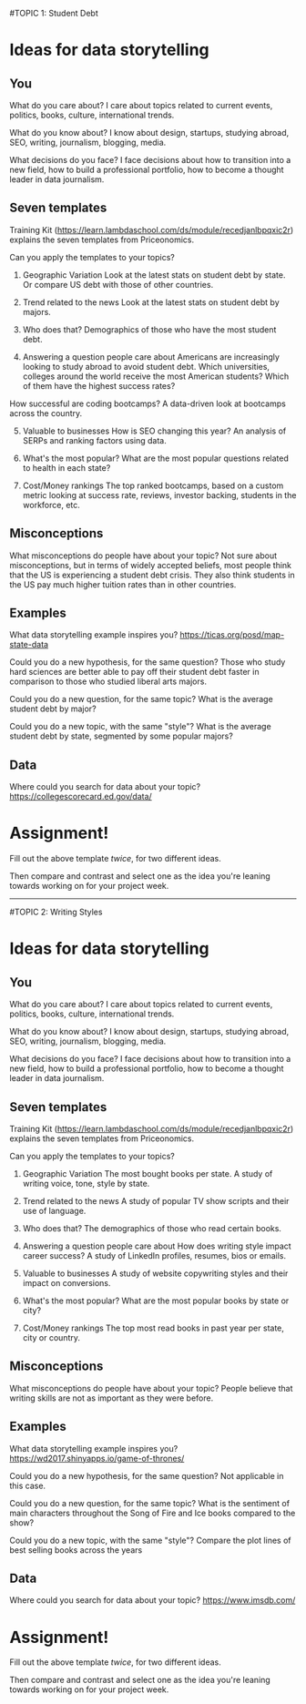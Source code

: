 #TOPIC 1: Student Debt

# Ideas for data storytelling

## You

What do you care about?
I care about topics related to current events, politics, books, culture, international trends.

What do you know about?
I know about design, startups, studying abroad, SEO, writing, journalism, blogging, media.

What decisions do you face?
I face decisions about how to transition into a new field, how to build a professional portfolio, how to become a thought leader in data journalism.

## Seven templates

Training Kit (https://learn.lambdaschool.com/ds/module/recedjanlbpqxic2r) explains the seven templates from Priceonomics.

Can you apply the templates to your topics? 

1. Geographic Variation
Look at the latest stats on student debt by state. Or compare US debt with those of other countries.

2. Trend related to the news
Look at the latest stats on student debt by majors.

3. Who does that?
Demographics of those who have the most student debt. 

4. Answering a question people care about
Americans are increasingly looking to study abroad to avoid student debt. Which universities, colleges around the world receive the most American students? Which of them have the highest success rates?

How successful are coding bootcamps? A data-driven look at bootcamps across the country.

5. Valuable to businesses
How is SEO changing this year? An analysis of SERPs and ranking factors using data.

6. What's the most popular?
What are the most popular questions related to health in each state?

7. Cost/Money rankings
The top ranked bootcamps, based on a custom metric looking at success rate, reviews, investor backing, students in the workforce, etc.


## Misconceptions

What misconceptions do people have about your topic?
Not sure about misconceptions, but in terms of widely accepted beliefs, most people think that the US is experiencing a student debt crisis. They also think students in the US pay much higher tuition rates than in other countries.

## Examples

What data storytelling example inspires you?
https://ticas.org/posd/map-state-data

Could you do a new hypothesis, for the same question?
Those who study hard sciences are better able to pay off their student debt faster in comparison to those who studied liberal arts majors.

Could you do a new question, for the same topic?
What is the average student debt by major?

Could you do a new topic, with the same "style"?
What is the average student debt by state, segmented by some popular majors?

## Data

Where could you search for data about your topic?
https://collegescorecard.ed.gov/data/

# Assignment!

Fill out the above template *twice*, for two different ideas.

Then compare and contrast and select one as the idea you're leaning towards
working on for your project week.

-----------------------------

#TOPIC 2: Writing Styles

# Ideas for data storytelling

## You

What do you care about?
I care about topics related to current events, politics, books, culture, international trends.

What do you know about?
I know about design, startups, studying abroad, SEO, writing, journalism, blogging, media.

What decisions do you face?
I face decisions about how to transition into a new field, how to build a professional portfolio, how to become a thought leader in data journalism.

## Seven templates

Training Kit (https://learn.lambdaschool.com/ds/module/recedjanlbpqxic2r) explains the seven templates from Priceonomics.

Can you apply the templates to your topics? 

1. Geographic Variation
The most bought books per state. A study of writing voice, tone, style by state.

2. Trend related to the news
A study of popular TV show scripts and their use of language.

3. Who does that?
The demographics of those who read certain books.

4. Answering a question people care about
How does writing style impact career success? A study of LinkedIn profiles, resumes, bios or emails.

5. Valuable to businesses
A study of website copywriting styles and their impact on conversions.

6. What's the most popular?
What are the most popular books by state or city?

7. Cost/Money rankings
The top most read books in past year per state, city or country.


## Misconceptions

What misconceptions do people have about your topic?
People believe that writing skills are not as important as they were before.

## Examples

What data storytelling example inspires you?
https://wd2017.shinyapps.io/game-of-thrones/

Could you do a new hypothesis, for the same question?
Not applicable in this case.

Could you do a new question, for the same topic?
What is the sentiment of main characters throughout the Song of Fire and Ice books compared to the show?

Could you do a new topic, with the same "style"?
Compare the plot lines of best selling books across the years

## Data

Where could you search for data about your topic?
https://www.imsdb.com/

# Assignment!

Fill out the above template *twice*, for two different ideas.

Then compare and contrast and select one as the idea you're leaning towards
working on for your project week.
